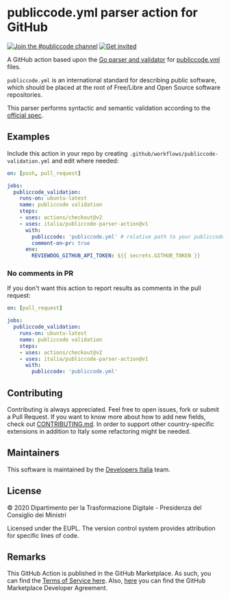 # publiccode.yml parser action for GitHub

[![Join the #publiccode channel](https://img.shields.io/badge/Slack%20channel-%23publiccode-blue.svg?logo=slack)](https://developersitalia.slack.com/messages/CAM3F785T)
[![Get invited](https://slack.developers.italia.it/badge.svg)](https://slack.developers.italia.it/)

A GitHub action based upon the [Go parser and validator](https://github.com/italia/publiccode-parser-go)
for [publiccode.yml](https://github.com/publiccodeyml/publiccode.yml) files.

`publiccode.yml` is an international standard for describing public software, which
should be placed at the root of Free/Libre and Open Source software repositories.

This parser performs syntactic and semantic validation according to the
[official spec](https://yml.publiccode.tools).

## Examples

Include this action in your repo by creating `.github/workflows/publiccode-validation.yml`
and edit where needed:

```yml
on: [push, pull_request]

jobs:
  publiccode_validation:
    runs-on: ubuntu-latest
    name: publiccode validation
    steps:
    - uses: actions/checkout@v2
    - uses: italia/publiccode-parser-action@v1
      with:
        publiccode: 'publiccode.yml' # relative path to your publiccode.yml
        comment-on-pr: true
      env:
        REVIEWDOG_GITHUB_API_TOKEN: ${{ secrets.GITHUB_TOKEN }}
```

### No comments in PR

If you don't want this action to report results as comments in the pull request:

```yml
on: [pull_request]

jobs:
  publiccode_validation:
    runs-on: ubuntu-latest
    name: publiccode validation
    steps:
    - uses: actions/checkout@v2
    - uses: italia/publiccode-parser-action@v1
      with:
        publiccode: 'publiccode.yml'
```

## Contributing

Contributing is always appreciated.
Feel free to open issues, fork or submit a Pull Request.
If you want to know more about how to add new fields, check out [CONTRIBUTING.md](CONTRIBUTING.md).
In order to support other country-specific extensions in addition to Italy some
refactoring might be needed.

## Maintainers

This software is maintained by the
[Developers Italia](https://developers.italia.it/) team.

## License

© 2020 Dipartimento per la Trasformazione Digitale - Presidenza del Consiglio dei
Ministri

Licensed under the EUPL.
The version control system provides attribution for specific lines of code.

## Remarks

This GitHub Action is published in the GitHub Marketplace.
As such, you can find the [Terms of Service here](https://docs.github.com/en/free-pro-team@latest/github/site-policy/github-marketplace-terms-of-service).
Also, [here](https://docs.github.com/en/free-pro-team@latest/github/site-policy/github-marketplace-developer-agreement)
you can find the GitHub Marketplace Developer Agreement.
